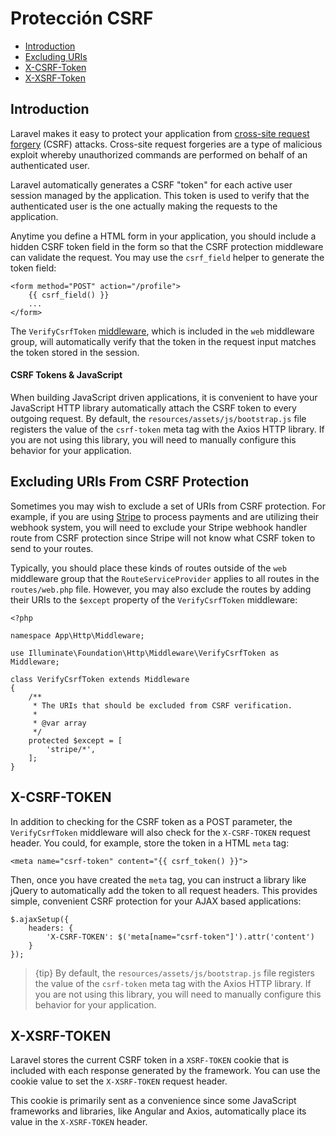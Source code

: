 # Protección CSRF

- [Introduction](#csrf-introduction)
- [Excluding URIs](#csrf-excluding-uris)
- [X-CSRF-Token](#csrf-x-csrf-token)
- [X-XSRF-Token](#csrf-x-xsrf-token)

<a name="csrf-introduction"></a>

## Introduction

Laravel makes it easy to protect your application from [cross-site request forgery](https://en.wikipedia.org/wiki/Cross-site_request_forgery) (CSRF) attacks. Cross-site request forgeries are a type of malicious exploit whereby unauthorized commands are performed on behalf of an authenticated user.

Laravel automatically generates a CSRF "token" for each active user session managed by the application. This token is used to verify that the authenticated user is the one actually making the requests to the application.

Anytime you define a HTML form in your application, you should include a hidden CSRF token field in the form so that the CSRF protection middleware can validate the request. You may use the `csrf_field` helper to generate the token field:

    <form method="POST" action="/profile">
        {{ csrf_field() }}
        ...
    </form>
    

The `VerifyCsrfToken` [middleware](/docs/{{version}}/middleware), which is included in the `web` middleware group, will automatically verify that the token in the request input matches the token stored in the session.

#### CSRF Tokens & JavaScript

When building JavaScript driven applications, it is convenient to have your JavaScript HTTP library automatically attach the CSRF token to every outgoing request. By default, the `resources/assets/js/bootstrap.js` file registers the value of the `csrf-token` meta tag with the Axios HTTP library. If you are not using this library, you will need to manually configure this behavior for your application.

<a name="csrf-excluding-uris"></a>

## Excluding URIs From CSRF Protection

Sometimes you may wish to exclude a set of URIs from CSRF protection. For example, if you are using [Stripe](https://stripe.com) to process payments and are utilizing their webhook system, you will need to exclude your Stripe webhook handler route from CSRF protection since Stripe will not know what CSRF token to send to your routes.

Typically, you should place these kinds of routes outside of the `web` middleware group that the `RouteServiceProvider` applies to all routes in the `routes/web.php` file. However, you may also exclude the routes by adding their URIs to the `$except` property of the `VerifyCsrfToken` middleware:

    <?php
    
    namespace App\Http\Middleware;
    
    use Illuminate\Foundation\Http\Middleware\VerifyCsrfToken as Middleware;
    
    class VerifyCsrfToken extends Middleware
    {
        /**
         * The URIs that should be excluded from CSRF verification.
         *
         * @var array
         */
        protected $except = [
            'stripe/*',
        ];
    }
    

<a name="csrf-x-csrf-token"></a>

## X-CSRF-TOKEN

In addition to checking for the CSRF token as a POST parameter, the `VerifyCsrfToken` middleware will also check for the `X-CSRF-TOKEN` request header. You could, for example, store the token in a HTML `meta` tag:

    <meta name="csrf-token" content="{{ csrf_token() }}">
    

Then, once you have created the `meta` tag, you can instruct a library like jQuery to automatically add the token to all request headers. This provides simple, convenient CSRF protection for your AJAX based applications:

    $.ajaxSetup({
        headers: {
            'X-CSRF-TOKEN': $('meta[name="csrf-token"]').attr('content')
        }
    });
    

> {tip} By default, the `resources/assets/js/bootstrap.js` file registers the value of the `csrf-token` meta tag with the Axios HTTP library. If you are not using this library, you will need to manually configure this behavior for your application.

<a name="csrf-x-xsrf-token"></a>

## X-XSRF-TOKEN

Laravel stores the current CSRF token in a `XSRF-TOKEN` cookie that is included with each response generated by the framework. You can use the cookie value to set the `X-XSRF-TOKEN` request header.

This cookie is primarily sent as a convenience since some JavaScript frameworks and libraries, like Angular and Axios, automatically place its value in the `X-XSRF-TOKEN` header.